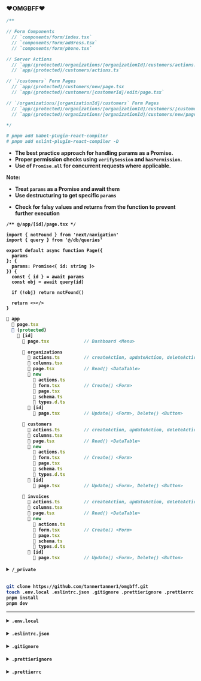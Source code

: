 <h3><strong>❤️OMGBFF❤️<strong></h3>

```ts
/**

// Form Components
  // `components/form/index.tsx`
  // `components/form/address.tsx`
  // `components/form/phone.tsx`

// Server Actions
  // `app/(protected)/organizations/[organizationId]/customers/actions.ts`
  // `app/(protected)/customers/actions.ts`

// `/customers` Form Pages
  // `app/(protected)/customers/new/page.tsx
  // `app/(protected)/customers/[customerId]/edit/page.tsx`

// `/organizations/[organizationId]/customers` Form Pages
  // `app/(protected)/organizations/[organizationId]/customers/[customerId]/edit/page.tsx`
  // `app/(protected)/organizations/[organizationId]/customers/new/page.tsx`

*/
```

```bash
# pnpm add babel-plugin-react-compiler
# pnpm add eslint-plugin-react-compiler -D
```

- The best practice approach for handling params as a Promise.
- Proper permission checks using `verifySession` and `hasPermission`.
- Use of `Promise.all` for concurrent requests where applicable.

<div>
  <strong>Note:</strong>
    <ul>
      <li>Treat <code>params</code> as a Promise and await them</li>
      <li>Use destructuring to get specific <code>params</code></li>
    </ul>
</div>

- Check for falsy values and returns from the function to prevent further
  execution

```tsx
/** @/app/[id]/page.tsx */

import { notFound } from 'next/navigation'
import { query } from '@/db/queries'

export default async function Page({
  params
}: {
  params: Promise<{ id: string }>
}) {
  const { id } = await params
  const obj = await query(id)

  if (!obj) return notFound()

  return <></>
}
```

```ts
📁 app
  📜 page.tsx
  📁 (protected)
    📁 [id]
      📜 page.tsx             // Dashboard <Menu>

      📁 organizations
        📜 actions.ts         // createAction, updateAction, deleteAction
        📜 columns.tsx
        📜 page.tsx           // Read() <DataTable>
        📁 new
          📜 actions.ts
          📜 form.tsx         // Create() <Form>
          📜 page.tsx
          📜 schema.ts
          📜 types.d.ts
        📁 [id]
          📜 page.tsx         // Update() <Form>, Delete() <Button>

      📁 customers
        📜 actions.ts         // createAction, updateAction, deleteAction
        📜 columns.tsx
        📜 page.tsx           // Read() <DataTable>
        📁 new
          📜 actions.ts
          📜 form.tsx         // Create() <Form>
          📜 page.tsx
          📜 schema.ts
          📜 types.d.ts
        📁 [id]
          📜 page.tsx         // Update() <Form>, Delete() <Button>

      📁 invoices
        📜 actions.ts         // createAction, updateAction, deleteAction
        📜 columns.tsx
        📜 page.tsx           // Read() <DataTable>
        📁 new
          📜 actions.ts
          📜 form.tsx         // Create() <Form>
          📜 page.tsx
          📜 schema.ts
          📜 types.d.ts
        📁 [id]
          📜 page.tsx         // Update() <Form>, Delete() <Button>
```

<div>
  <details>
    <summary><code>/_private</code></summary>

```ts
#fail

/**
📁 app
  📜 page.tsx
  📁 (protected)
    📁 organizations
      📜 actions.ts
      📜 page.tsx     // Create() <Form>, Read() <Table>
      📁 [id]
        📜 page.tsx   // Update() <Form>, Delete() <Button>
    📁 customers
      📜 actions.ts
      📜 page.tsx     // Create() <Form>, Read() <Table>
      📁 [id]
        📜 page.tsx   // Update() <Form>, Delete() <Button>
    📁 invoices
      📜 actions.ts
      📜 page.tsx     // Create() <Form>, Read() <Table>
      📁 [id]
        📜 page.tsx   // Update() <Form>, Delete() <Button>
*/

/**
/[userId]
  ├── actions.ts
  ├── page.tsx
  └── /organizations
      ├── actions.ts
      ├── page.tsx            // Create() <Form>, Read() <Table>
      └── /[organizationId]
          └── page.tsx        // Update() <Form>, Delete() <Button>
  └── /customers
      ├── actions.ts
      ├── page.tsx            // Create() <Form>, Read() <Table>
      └── /[customerId]
          └── page.tsx        // Update() <Form>, Delete() <Button>
  └── /invoices
      ├── actions.ts
      ├── page.tsx            // Create() <Form>, Read() <Table>
      └── /[invoiceId]
          └── page.tsx        // Update() <Form>, Delete() <Button>
*/

/**
/[userId]
  ├── page.tsx // organizations <Table>
  ├── actions.ts // organization CRUD Actions
  └── [organizationId]
      ├── page.tsx // organizations customers <Table> & invoices <Table>
      ├── actions.ts // customer & invoice CRUD Actions
      └── [customerId]
          └── page.tsx // customer form
      └── [invoiceId]
          └── page.tsx // invoice form
*/
```

  </details>
</div>
<br />

```bash
git clone https://github.com/tannertanner1/omgbff.git
touch .env.local .eslintrc.json .gitignore .prettierignore .prettierrc
pnpm install
pnpm dev
```

---

<div>
  <details>
    <summary><code>.env.local</code></summary>

```bash
AUTH_SECRET=""        # https://authjs.dev/reference/nextjs
AUTH_DRIZZLE_URL=""   # https://neon.tech/docs/guides/nextjs
# AUTH_GITHUB_ID=""
# AUTH_GITHUB_SECRET=""
AUTH_RESEND_KEY=""    # https://resend.com/nextjs
AUTH_RESEND_EMAIL=""  # https://improvmx.com/guides/send-emails-using-gmail
```

  </details>
</div>
<br />

<div>
  <details>
    <summary><code>.eslintrc.json</code></summary>

```json
{
  "extends": [
    "next/core-web-vitals",
    "next/typescript",
    "plugin:@typescript-eslint/recommended",
    "prettier"
  ],
  "parser": "@typescript-eslint/parser",
  "plugins": ["@typescript-eslint", "eslint-plugin-react-compiler"],
  "rules": {
    "react-compiler/react-compiler": "error",
    "@typescript-eslint/no-empty-object-type": "off",
    "@typescript-eslint/no-unused-vars": "off",
    "@typescript-eslint/no-unused-expressions": "off",
    "@typescript-eslint/no-explicit-any": "off",
    "@typescript-eslint/no-require-imports": "off",
    "prefer-const": "off",
    "@next/next/no-img-element": "off",
    "react/jsx-key": "warn",
    "@next/next/no-async-client-component": "warn",
    "react-hooks/rules-of-hooks": "error"
  }
}
```

  </details>
</div>
<br />

<div>
  <details>
    <summary><code>.gitignore</code></summary>

```bash
# See https://help.github.com/articles/ignoring-files/ for more about ignoring files.

# dependencies
/node_modules
/.pnp
.pnp.*
.yarn/*
!.yarn/patches
!.yarn/plugins
!.yarn/releases
!.yarn/versions

# testing
/coverage

# next.js
/.next/
/out/

# production
/build

# misc
.DS_Store
*.pem

# debug
npm-debug.log*
yarn-debug.log*
yarn-error.log*

# env files (can opt-in for committing if needed)
.env*

# vercel
.vercel

# typescript
*.tsbuildinfo
next-env.d.ts

/.history/
.history/*
.history
_private
```

  </details>
</div>
<br />

<div>
  <details>
    <summary><code>.prettierignore</code></summary>

```bash
node_modules/
.next/
out/
public/
*.config.js
*.config.mjs

/.history/
.history/*
.history
_**private**
```

  </details>
</div>
<br />

<div>
  <details>
    <summary><code>.prettierrc</code></summary>

```bash
{
  "arrowParens": "avoid",
  "singleQuote": true,
  "jsxSingleQuote": true,
  "tabWidth": 2,
  "trailingComma": "none",
  "semi": false,
  "proseWrap": "always",
  "printWidth": 80,
  "plugins": ["prettier-plugin-tailwindcss"]
}
```

  </details>
</div>
<br />

